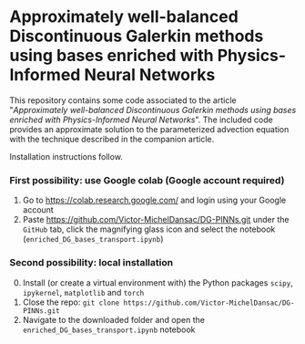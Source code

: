 # Approximately well-balanced Discontinuous Galerkin methods using bases enriched with Physics-Informed Neural Networks

This repository contains some code associated to the article "*Approximately well-balanced Discontinuous Galerkin methods using bases enriched with Physics-Informed Neural Networks*".
The included code provides an approximate solution to the parameterized advection equation with the technique described in the companion article.

Installation instructions follow.

### First possibility: use Google colab (Google account required)

1. Go to https://colab.research.google.com/ and login using your Google account
2. Paste https://github.com/Victor-MichelDansac/DG-PINNs.git under the `GitHub` tab, click the magnifying glass icon and select the notebook (`enriched_DG_bases_transport.ipynb`)

### Second possibility: local installation

0. Install (or create a virtual environment with) the Python packages `scipy`, `ipykernel`, `matplotlib` and `torch`
1. Close the repo: `git clone https://github.com/Victor-MichelDansac/DG-PINNs.git`
2. Navigate to the downloaded folder and open the `enriched_DG_bases_transport.ipynb` notebook
